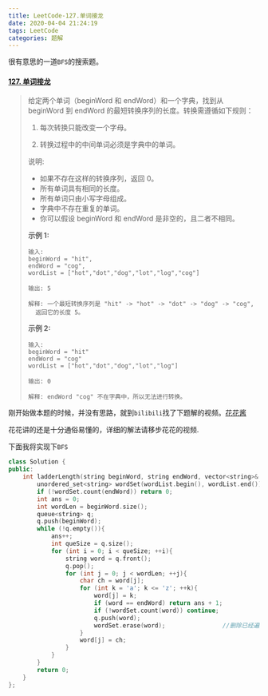 ```yaml
---
title: LeetCode-127.单词接龙
date: 2020-04-04 21:24:19
tags: LeetCode
categories: 题解
---
```


很有意思的一道`BFS`的搜索题。

<!--more-->

#### [127. 单词接龙](https://leetcode-cn.com/problems/word-ladder/)

> 给定两个单词（beginWord 和 endWord）和一个字典，找到从 beginWord 到 endWord 的最短转换序列的长度。转换需遵循如下规则：
>
> 1. 每次转换只能改变一个字母。
>
> 2. 转换过程中的中间单词必须是字典中的单词。
>
> 说明:
>
> - 如果不存在这样的转换序列，返回 0。
> - 所有单词具有相同的长度。
> - 所有单词只由小写字母组成。
> - 字典中不存在重复的单词。
> - 你可以假设 beginWord 和 endWord 是非空的，且二者不相同。
>
> **示例 1:**
>
> ```
> 输入:
> beginWord = "hit",
> endWord = "cog",
> wordList = ["hot","dot","dog","lot","log","cog"]
> 
> 输出: 5
> 
> 解释: 一个最短转换序列是 "hit" -> "hot" -> "dot" -> "dog" -> "cog",
>   返回它的长度 5。
> ```
>
> **示例 2:**
>
> ```
> 输入:
> beginWord = "hit"
> endWord = "cog"
> wordList = ["hot","dot","dog","lot","log"]
> 
> 输出: 0
> 
> 解释: endWord "cog" 不在字典中，所以无法进行转换。
> ```

刚开始做本题的时候，并没有思路，就到`bilibili`找了下题解的视频。[花花酱](<https://www.bilibili.com/video/BV1yt411Y7Me?from=search&seid=9474205041239655571>)

花花讲的还是十分通俗易懂的，详细的解法请移步花花的视频.

下面我将实现下`BFS`

```C++
class Solution {
public:
    int ladderLength(string beginWord, string endWord, vector<string>& wordList) {
        unordered_set<string> wordSet(wordList.begin(), wordList.end());
        if (!wordSet.count(endWord)) return 0;
        int ans = 0;
        int wordLen = beginWord.size();
        queue<string> q;
        q.push(beginWord);
        while (!q.empty()){
            ans++;
            int queSize = q.size();
            for (int i = 0; i < queSize; ++i){
                string word = q.front();
                q.pop();
                for (int j = 0; j < wordLen; ++j){
                    char ch = word[j];
                    for (int k = 'a'; k <= 'z'; ++k){
                        word[j] = k;
                        if (word == endWord) return ans + 1; 
                        if (!wordSet.count(word)) continue; 
                        q.push(word);
                        wordSet.erase(word);                //删除已经遍历过的单词(找到最短的换序列的长度)
                    } 
                    word[j] = ch;
                }
            }
        }
        return 0;
    }
};
```

